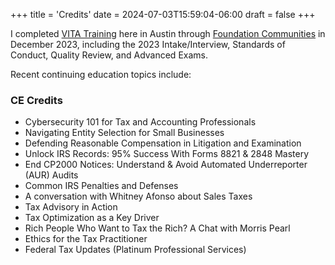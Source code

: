 +++
title = 'Credits'
date = 2024-07-03T15:59:04-06:00
draft = false
+++

I completed [VITA Training](https://www.irs.gov/individuals/free-tax-return-preparation-for-qualifying-taxpayers) here in Austin through [Foundation Communities](https://foundcom.org/volunteer-with-tax-help-program/) in December 2023, including the 2023 Intake/Interview, Standards of Conduct, Quality Review, and Advanced Exams. 

Recent continuing education topics include:

### CE Credits

* Cybersecurity 101 for Tax and Accounting Professionals
* Navigating Entity Selection for Small Businesses
* Defending Reasonable Compensation in Litigation and Examination
* Unlock IRS Records: 95% Success With Forms 8821 & 2848 Mastery
* End CP2000 Notices: Understand & Avoid Automated Underreporter (AUR) Audits
* Common IRS Penalties and Defenses
* A conversation with Whitney Afonso about Sales Taxes
* Tax Advisory in Action
* Tax Optimization as a Key Driver
* Rich People Who Want to Tax the Rich? A Chat with Morris Pearl
* Ethics for the Tax Practitioner
* Federal Tax Updates (Platinum Professional Services)